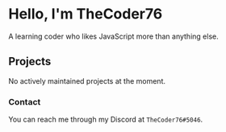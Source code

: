 # Hello, I'm TheCoder76
A learning coder who likes JavaScript more than anything else.

## Projects
No actively maintained projects at the moment.

### Contact
You can reach me through my Discord at `TheCoder76#5046`.
